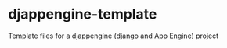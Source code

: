 djappengine-template
====================

Template files for a djappengine (django and App Engine) project 
